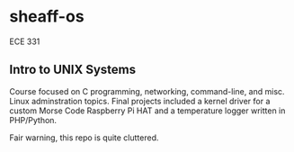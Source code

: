 # sheaff-os
ECE 331

## Intro to UNIX Systems
Course focused on C programming, networking, command-line, and misc. Linux adminstration topics. Final projects included a kernel driver for a custom Morse Code Raspberry Pi HAT and a temperature logger written in PHP/Python. 

Fair warning, this repo is quite cluttered. 
